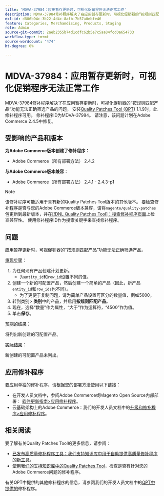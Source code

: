```yaml
---
title: 'MDVA-37984：应用暂存更新时，可视化促销程序无法正常工作'
description: MDVA-37984修补程序解决了在应用暂存更新时，可视化促销器的“按规则匹配产品”功能无法正确筛选产品的问题。 安装[Quality Patches Tool (QPT)](/help/announcements/adobe-commerce-announcements/magento-quality-patches-released-new-tool-to-self-serve-quality-patches.md) 1.1.9后，即可使用此修补程序。 修补程序ID为MDVA-37984。 请注意，该问题计划在Adobe Commerce 2.4.5中修复。
exl-id: d806b94c-3b22-4d4c-8afb-7b57a0ebfe46
feature: Categories, Merchandising, Products, Staging
role: Admin
source-git-commit: 2aeb2355b74d1cdfc62b5e7c5aa04fcd0a654733
workflow-type: tm+mt
source-wordcount: '474'
ht-degree: 0%

---
```


# MDVA-37984：应用暂存更新时，可视化促销程序无法正常工作

MDVA-37984修补程序解决了在应用暂存更新时，可视化促销器的“按规则匹配产品”功能无法正确筛选产品的问题。 安装[Quality Patches Tool (QPT)](/help/announcements/adobe-commerce-announcements/magento-quality-patches-released-new-tool-to-self-serve-quality-patches.md) 1.1.9时，此修补程序可用。 修补程序ID为MDVA-37984。 请注意，该问题计划在Adobe Commerce 2.4.5中修复。

## 受影响的产品和版本

**为Adobe Commerce版本创建了修补程序：**

* Adobe Commerce（所有部署方法） 2.4.2

**与Adobe Commerce版本兼容：**

* Adobe Commerce（所有部署方法） 2.4.1 - 2.4.3-p1

>[!NOTE]
>
>该修补程序可能适用于具有新的Quality Patches Tool版本的其他版本。 要检查修补程序是否与您的Adobe Commerce版本兼容，请将`magento/quality-patches`包更新到最新版本，并在[[!DNL Quality Patches Tool]：搜索修补程序页面](https://experienceleague.adobe.com/tools/commerce-quality-patches/index.html)上检查兼容性。 使用修补程序ID作为搜索关键字来查找修补程序。

## 问题

应用暂存更新时，可视促销器的“按规则匹配产品”功能无法正确筛选产品。

<u>重现步骤</u>：

1. 为任何现有产品创建计划更新。
   * 为`entity_id`和`row_id`设置不同的值。
1. 创建一个新的可配置产品，然后创建一个简单的产品（因此，新产品`entity_id`和`row_ids`也不同）。
   * 为了更便于复制问题，请为简单产品设置可区分的数量值，例如5000。
1. 转到类别> **类别**&#x200B;中的产品，并启用&#x200B;**按规则匹配产品**。
1. 现在，选择“数量”作为属性，“大于”作为运算符，“4500”作为值。
1. 单击&#x200B;**保存**。

<u>预期的结果</u>：

将列出新创建的可配置产品。

<u>实际结果</u>：

新创建的可配置产品未列出。

## 应用修补程序

要应用单独的修补程序，请根据您的部署方法使用以下链接：

* 在开发人员文档中，参阅Adobe Commerce或Magento Open Source内部部署： [软件更新指南>应用修补程序](https://experienceleague.adobe.com/en/docs/commerce-operations/tools/quality-patches-tool/usage)。
* 云基础架构上的Adobe Commerce：我们的开发人员文档中的[升级和修补程序>应用修补程序](https://experienceleague.adobe.com/en/docs/commerce-cloud-service/user-guide/develop/upgrade/apply-patches)。

## 相关阅读

要了解有关Quality Patches Tool的更多信息，请参阅：

* [已发布高质量修补程序工具：我们支持知识库中用于自助提供高质量修补程序的新工具](/help/announcements/adobe-commerce-announcements/magento-quality-patches-released-new-tool-to-self-serve-quality-patches.md)。
* [使用我们的支持知识库中的Quality Patches Tool](/help/support-tools/patches-available-in-qpt-tool/check-patch-for-magento-issue-with-magento-quality-patches.md)，检查是否有针对您的Adobe Commerce问题的修补程序。

有关QPT中提供的其他修补程序的信息，请参阅我们的开发人员文档中的[QPT中提供的](https://experienceleague.adobe.com/tools/commerce-quality-patches/index.html)修补程序。

